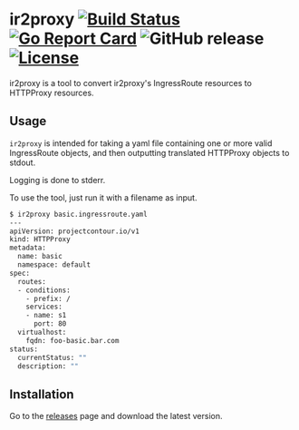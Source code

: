 # ir2proxy [![Build Status](https://travis-ci.com/projectcontour/ir2proxy.svg?branch=master)](https://travis-ci.com/projectcontour/ir2proxy) [![Go Report Card](https://goreportcard.com/badge/github.com/projectcontour/ir2proxy)](https://goreportcard.com/report/github.com/projectcontour/ir2proxy) ![GitHub release](https://img.shields.io/github/release/projectcontour/ir2proxy.svg) [![License](https://img.shields.io/badge/License-Apache%202.0-blue.svg)](https://opensource.org/licenses/Apache-2.0)

ir2proxy is a tool to convert ir2proxy's IngressRoute resources to HTTPProxy resources.

## Usage

`ir2proxy` is intended for taking a yaml file containing one or more valid IngressRoute objects, and then outputting translated HTTPProxy objects to stdout.

Logging is done to stderr.

To use the tool, just run it with a filename as input.

```sh
$ ir2proxy basic.ingressroute.yaml
---
apiVersion: projectcontour.io/v1
kind: HTTPProxy
metadata:
  name: basic
  namespace: default
spec:
  routes:
  - conditions:
    - prefix: /
    services:
    - name: s1
      port: 80
  virtualhost:
    fqdn: foo-basic.bar.com
status:
  currentStatus: ""
  description: ""
```

## Installation

Go to the [releases](https://github.com/projectcontour/ir2proxy/releases) page and download the latest version.
